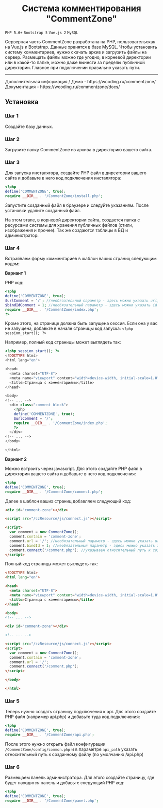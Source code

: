 # <div align="center">Система комментирования "CommentZone"</div>

`PHP 5.6+` `Bootstrap 5` `Vue.js 2` `MySQL`

Серверная часть CommentZone разработана на PHP, пользовательская на Vue.js и Bootstrap. Данные хранятся в базе MySQL. Чтобы установить систему комментариев, нужно скачать архив и загрузить файлы на сервер. Размещать файлы можно где угодно, в корневой директории или в какой-то папке, можно даже вынести за пределы публичной директории. Главное при подключении правильно указать пути.

<hr>

<div>Дополнительная информация / Демо - https://wcoding.ru/commentzone/</div>
<div>Документация - https://wcoding.ru/commentzone/docs/</div>


## Установка

### Шаг 1
Создайте базу данных.

### Шаг 2
Загрузите папку CommentZone из архива в директорию вашего сайта.

### Шаг 3
Для запуска инсталятора, создайте PHP файл в директории вашего сайта и добавьте в него код подключения инсталятора:
```php
<?php
define('COMMENTZONE', true);
require __DIR__ . '/CommentZone/install.php';
```
Запустите созданный файл в браузере и следуйте указаниям. После установки удалите созданный файл.

На этом этапе, в корневой директории сайта, создается папка с ресурсами системы для хранения публичных файлов (стили, изображения и прочее). Так же создаются таблицы в БД и администратор.

### Шаг 4
Встрайваем форму комментариев в шаблон ваших страниц следующим кодом:

**Вариант 1**

PHP код:
```php
<?php
define('COMMENTZONE', true);
$urlComment = '/'; //необязательный параметр - здесь можно указать url, тогда url из адресной строки будет игнорироваться
$bindIdComment = 1; //необязательный параметр - здесь можно указать id страницы, тогда url будет игнорироваться, а выборка коментариев будет по id страницы
require __DIR__ . '/CommentZone/index.php';
?>
```
Кроме этого, на странице должна быть запущена сессия. Если она у вас не запущена, добавьте в начале страницы код запуска: `<?php session_start(); ?>`

Например, полный код страницы может выглядеть так:
```php
<?php session_start(); ?>
<!DOCTYPE html>
<html lang="en">

<head>
  <meta charset="UTF-8">
  <meta name="viewport" content="width=device-width, initial-scale=1.0">
  <title>Страница с комментариями</title>
</head>

<body>
<!-- ... -->
  <div class="comment-block">
    <?php
    define('COMMENTZONE', true);
    $urlComment = '/';
    require __DIR__ . '/CommentZone/index.php';
    ?>
  </div>
<!-- ... -->
</body>

</html>
```
**Вариант 2**

Можно встроить через javascript. Для этого создайте PHP файл в директории вашего сайта и добавьте в него код подключения:
```php
<?php
define('COMMENTZONE', true);
require __DIR__ . '/CommentZone/connect.php';
```
Далее в шаблон ваших страниц добавляем следующий код:
```html
<div id="comment-zone"></div>

<script src="/czResource/js/connect.js"></script>

<script>
  var comment = new CommentZone();
  comment.contain = 'comment-zone';
  comment.url = '/'; //необязательный параметр - здесь можно указать url, тогда url из адресной строки будет игнорироваться
  comment.bindId = 1; //необязательный параметр - здесь можно указать id страницы, тогда url будет игнорироваться, а выборка коментариев будет по id страницы
  comment.connect('/comment.php'); //указываем относительный путь к созданному файлу (/comment.php здесь в качестве примера)
</script>
```
Полный код страницы может выглядеть так:
```html
<!DOCTYPE html>
<html lang="en">

<head>
  <meta charset="UTF-8">
  <meta name="viewport" content="width=device-width, initial-scale=1.0">
  <title>Страница с комментариями</title>
</head>

<body>
<!-- ... -->

<div id="comment-zone"></div>

<!-- ... -->

<script src="/czResource/js/connect.js"></script>
<script>
  var comment = new CommentZone();
  comment.contain = 'comment-zone';
  comment.url = '/';
  comment.connect('/comment.php');
</script>

</body>

</html>
```
### Шаг 5
Теперь нужно создать страницу подключения к api. Для этого создайте PHP файл (например api.php) и добавьте туда код подключения:
```php
<?php
define('COMMENTZONE', true);
require __DIR__ . '/CommentZone/api.php';
```
После этого нужно открыть файл конфигурации `/CommentZone/config/common.php` и в параметре `api_path` указать относительный путь к созданному файлу (по умолчанию /api.php)

### Шаг 6
Размещаем панель администратора. Для этого создайте страницу, где будет находится панель и добавьте следующий PHP код:
```php
<?php
define('COMMENTZONE', true);
require __DIR__ . '/CommentZone/panel.php';
```
